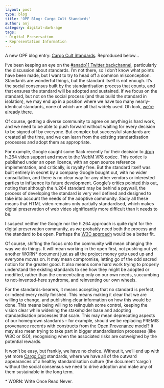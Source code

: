 ```yaml
---
layout: post
type: blog
title: 'OPF Blog: Cargo Cult Standards'
author: anj
category: digital-dark-age
tags:
- Digital Preservation
- Representation Information
---
```

<p>
A new OPF blog entry: <a href="http://openpreservation.org/knowledge/blogs/2011/05/24/cargo-cult-standards/">Cargo Cult Standards</a>. Reproduced below...
</p>
<!--break-->

<p>I’ve been keeping an eye on the <a class="external" href="http://twitter.com/search?q=%23anadp11">#anadp11 Twitter backchannel</a>, particularly the discussion about standards. I’m not there, so I don’t know what points have been made, but I want to try to head off a common misconception. Standards are wonderful things, but the standard itself is not enough. It’s the social consensus built by the standardisation process that counts, and that ensures the standard will be adopted and sustained. If we focus on the standard, but not on the social process (and thus build the standard in isolation), we may end up in a position where we have too many nearly-identical standards, none of which are all that widely used. Oh look, <a class="external" href="http://www.dlib.indiana.edu/~jenlrile/metadatamap/">we’re already there</a>.</p>

<p>Of course, getting a diverse community to agree on anything is hard work, and we need to be able to push forward without waiting for every decision to be signed off by everyone. But complex but successful standards are created all the time, and we can learn from the existing standardisation processes and adopt them as appropriate.</p>

<p>For example, Google caught some flack recently for their decision to <a class="external" href="http://blog.chromium.org/2011/01/html-video-codec-support-in-chrome.html">drop h.264 video support and move to the WebM VP8 codec</a>. This codec is published under an open licence, with an open source reference implementation, and critically, is royalty free. But the standard itself was built entirely in secret by a company Google bought out, with no wider consultation, and there is no clear way for any other vendors or interested parties to influence its future development. Google’s critics <a class="external" href="http://antimatter15.com/wp/2011/01/the-ambiguity-of-open-and-vp8-vs-h-264/">pointed this out</a>, noting that although the h.264 standard may be behind a paywall, the process of developing the standard is very well defined and designed to take into account the needs of the adoptive community. Sadly all these means that HTML video remains only partially standardised, which makes digital preservation of web video significantly more difficult than it needs to be.</p>

<p>I suspect neither the Google nor the h.264 approach is quite right for the digital preservation community, as we probably need both the process and the standard to be open. Perhaps the <a class="external" href="http://www.w3.org/wiki/Open_Media_Web:_Standardization_Roadmap">W3C approach</a>&nbsp;would be a better fit.</p>

<p>Of course, shifting the focus onto the community will mean changing the way we do things. It will mean working in the open first, not pushing out yet another WORN* document just as all the project money gets used up and everyone moves on. It may mean compromise, letting go of the odd sacred notion for the greater good. It also means some hard work trying to properly understand the existing standards to see how they might be adopted or modified, rather than the concentrating only on our own needs, succumbing to not-invented-here syndrome, and reinventing our own wheels.</p>

<p>For the standards-bearers, it means accepting that no standard is perfect, or indeed every really finished. This means making it clear that we are willing to change, and publishing clear information on how this would be done. This means being willing to relinquish some control, keeping the vision clear while widening the stakeholder base and adopting standardisation processes that scale. This may mean deprecating aspects of our homegrown standards – for example, should we be replacing PREMIS provenance records with constructs from the <a class="external" href="http://openprovenance.org/">Open Provenance</a> model? It may also mean trying to take part in bigger standardisation processes (like W3C or ISO), recognising when the associated risks are outweighed by the potential rewards.</p>

<p>It won’t be easy, but frankly, we have no choice. Without it, we’ll end up with yet more <a class="external" href="http://en.wikipedia.org/wiki/Cargo_cult">Cargo Cult</a> standards, where we have all of the outward appearances of a healthy standardisation culture (the document ‘cargo’) without the social consensus we need to drive adoption and make any of them sustainable in the long term.</p>

<p>* WORN: Write Once Read Never.</p>

            